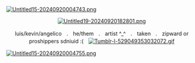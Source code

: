 [![Untitled15-20240920004743.png](https://i.postimg.cc/tJLnGVf0/Untitled15-20240920004743.png)](https://postimg.cc/jn4SzCtv)
<p align="center"

[![Untitled19-20240920182801.png](https://i.postimg.cc/mgtnGQ28/Untitled19-20240920182801.png)](https://postimg.cc/ZWzH8vNd)
<p align="center"


luis/kevin/angelicoㅤ.ㅤhe/themㅤ.ㅤartist ^_^ㅤ.ㅤtakenㅤ.ㅤzipward or proshippers sdniuid :(ㅤ[![Tumblr-l-529049353032072.gif](https://i.postimg.cc/CxqT2tXH/Tumblr-l-529049353032072.gif)](https://postimg.cc/PCTRp6tP)

[![Untitled15-20240920004755.png](https://i.postimg.cc/WzGR7B0B/Untitled15-20240920004755.png)](https://postimg.cc/N2jPsPJD)
<p align="center"